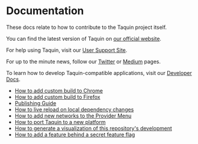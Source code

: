 # Documentation

These docs relate to how to contribute to the Taquin project itself.

You can find the latest version of Taquin on [our official website](https://taquin.io/).

For help using Taquin, visit our [User Support Site](https://taquin.zendesk.com/hc/en-us).

For up to the minute news, follow our [Twitter](https://twitter.com/taquin_io) or [Medium](https://medium.com/taquin) pages.

To learn how to develop Taquin-compatible applications, visit our [Developer Docs](https://taquin.github.io/taquin-docs/).

- [How to add custom build to Chrome](./add-to-chrome.md)
- [How to add custom build to Firefox](./add-to-firefox.md)
- [Publishing Guide](./publishing.md)
- [How to live reload on local dependency changes](./developing-on-deps.md)
- [How to add new networks to the Provider Menu](./adding-new-networks.md)
- [How to port Taquin to a new platform](./porting_to_new_environment.md)
- [How to generate a visualization of this repository's development](./development-visualization.md)
- [How to add a feature behind a secret feature flag](./secret-preferences.md)
